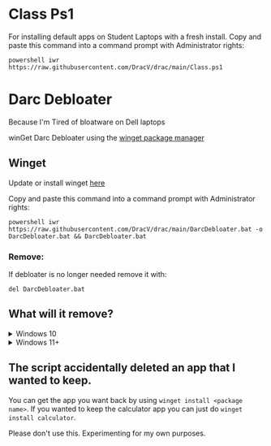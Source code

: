 # Class Ps1
For installing default apps on Student Laptops with a fresh install.
Copy and paste this command into a command prompt with Administrator rights:

    powershell iwr https://raw.githubusercontent.com/DracV/drac/main/Class.ps1   




# Darc Debloater
Because I'm Tired of bloatware on Dell laptops 


winGet Darc Debloater using the [winget package manager](https://github.com/microsoft/winget-cli)

## Winget
Update or install winget [here](https://www.microsoft.com/p/app-installer/9nblggh4nns1)

Copy and paste this command into a command prompt with Administrator rights:

    powershell iwr https://raw.githubusercontent.com/DracV/drac/main/DarcDebloater.bat -o DarcDebloater.bat && DarcDebloater.bat

### Remove:
If debloater is no longer needed remove it with:
    
    del DarcDebloater.bat
    
## What will it remove?

<details>
  <summary>Windows 10</summary>

```
Edge (Will ask first)
Camera App (Will ask first)
Snipping Tool (Will ask first)
Skype
Microsoft Teams
Xbox Applications
Groove-Music
Feedback-Hub
Microsoft Tips
3D-Viewer
Paint-3D
Weather
Mail and Calendar
Your Phone
Contacts App
Microsoft Pay
Microsoft Maps
Office
OneNote
Windows Sound Recorder
Movies & TV App
Mixed Reality-Portal
Sticky Notes
Get Help
OneDrive
Microsoft Solitaire Collection
Calculator
Microsoft Edge WebView2 Runtime
```

</details>

<details>
<summary>Windows 11+</summary>


All of the Windows 10 Applications and:

```
Microsoft To do
Power Automate
Microsoft News
Disney+
Microsoft Family 
Quick Assist
Clipchamp
...
```
</details>

## The script accidentally deleted an app that I wanted to keep.

You can get the app you want back by using `winget install <package name>`. If you wanted to keep the calculator app you can just do `winget install calculator`. 

Please don't use this. Experimenting for my own purposes.
